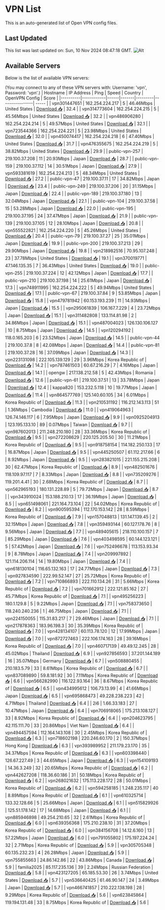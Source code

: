 # VPN List

This is an auto-generated list of Open VPN config files.

## Last Updated

This list was last updated on: Sun, 10 Nov 2024 08:47:18 GMT.
![Alt](https://repobeats.axiom.co/api/embed/186b98318ef1479477931607c1ad7d823f12451f.svg "Repobeats analytics image")

## Available Servers

Below is the list of available VPN servers:

(You may connect to any of these VPN servers with: Username: 'vpn', Password: 'vpn'.)
| Hostname | IP Address | Ping | Speed | Country | OpenVPN Config | Score |
|----------|------------|------|-------|---------|----------------| ----- |
| vpn301447651 | 162.254.224.217 | 5 | 46.46Mbps | United States | [Download 📥](./configs/server_0_US.ovpn) | 32.4 |
| vpn314773604 | 162.254.224.215 | 5 | 45.56Mbps | United States | [Download 📥](./configs/server_1_US.ovpn) | 32.2 |
| vpn486906280 | 162.254.224.214 | 5 | 49.57Mbps | United States | [Download 📥](./configs/server_2_US.ovpn) | 32.1 |
| vpn723544366 | 162.254.224.221 | 5 | 23.98Mbps | United States | [Download 📥](./configs/server_3_US.ovpn) | 32.0 |
| vpn450074417 | 162.254.224.218 | 6 | 47.40Mbps | United States | [Download 📥](./configs/server_4_US.ovpn) | 31.7 |
| vpn476355675 | 162.254.224.219 | 5 | 38.82Mbps | United States | [Download 📥](./configs/server_5_US.ovpn) | 29.9 |
| public-vpn-257 | 219.100.37.208 | 11 | 20.93Mbps | Japan | [Download 📥](./configs/server_6_JP.ovpn) | 28.7 |
| public-vpn-159 | 219.100.37.112 | 14 | 30.51Mbps | Japan | [Download 📥](./configs/server_7_JP.ovpn) | 27.9 |
| vpn593381619 | 162.254.224.213 | 5 | 48.34Mbps | United States | [Download 📥](./configs/server_8_US.ovpn) | 27.2 |
| public-vpn-47 | 219.100.37.11 | 17 | 34.82Mbps | Japan | [Download 📥](./configs/server_9_JP.ovpn) | 23.4 |
| public-vpn-249 | 219.100.37.206 | 20 | 31.15Mbps | Japan | [Download 📥](./configs/server_10_JP.ovpn) | 22.4 |
| public-vpn-189 | 219.100.37.180 | 13 | 32.04Mbps | Japan | [Download 📥](./configs/server_11_JP.ovpn) | 22.1 |
| public-vpn-104 | 219.100.37.58 | 15 | 53.28Mbps | Japan | [Download 📥](./configs/server_12_JP.ovpn) | 22.0 |
| public-vpn-195 | 219.100.37.195 | 24 | 37.47Mbps | Japan | [Download 📥](./configs/server_13_JP.ovpn) | 21.9 |
| public-vpn-139 | 219.100.37.105 | 12 | 28.10Mbps | Japan | [Download 📥](./configs/server_14_JP.ovpn) | 20.8 |
| vpn555522821 | 162.254.224.220 | 5 | 45.26Mbps | United States | [Download 📥](./configs/server_15_US.ovpn) | 20.4 |
| public-vpn-79 | 219.100.37.27 | 25 | 35.01Mbps | Japan | [Download 📥](./configs/server_16_JP.ovpn) | 19.9 |
| public-vpn-200 | 219.100.37.213 | 29 | 29.90Mbps | Japan | [Download 📥](./configs/server_17_JP.ovpn) | 19.8 |
| vpn218982516 | 70.95.107.248 | 23 | 37.78Mbps | United States | [Download 📥](./configs/server_18_US.ovpn) | 19.1 |
| vpn370019771 | 47.146.135.35 | 7 | 36.43Mbps | United States | [Download 📥](./configs/server_19_US.ovpn) | 19.0 |
| public-vpn-255 | 219.100.37.224 | 12 | 42.12Mbps | Japan | [Download 📥](./configs/server_20_JP.ovpn) | 17.7 |
| public-vpn-210 | 219.100.37.198 | 14 | 25.61Mbps | Japan | [Download 📥](./configs/server_21_JP.ovpn) | 17.3 |
| vpn748911995 | 162.254.224.222 | 5 | 49.94Mbps | United States | [Download 📥](./configs/server_22_US.ovpn) | 17.1 |
| public-vpn-67 | 219.100.37.84 | 9 | 53.85Mbps | Japan | [Download 📥](./configs/server_23_JP.ovpn) | 15.8 |
| vpn479781942 | 60.153.193.239 | 11 | 14.93Mbps | Japan | [Download 📥](./configs/server_24_JP.ovpn) | 15.5 |
| vpn295061839 | 106.167.7.229 | 4 | 23.72Mbps | Japan | [Download 📥](./configs/server_25_JP.ovpn) | 15.1 |
| vpn311482808 | 133.114.81.98 | 2 | 34.86Mbps | Japan | [Download 📥](./configs/server_26_JP.ovpn) | 15.1 |
| vpn487004023 | 126.130.106.127 | 10 | 8.75Mbps | Japan | [Download 📥](./configs/server_27_JP.ovpn) | 14.5 |
| vpn120294192 | 118.0.165.203 | 6 | 23.52Mbps | Japan | [Download 📥](./configs/server_28_JP.ovpn) | 14.5 |
| public-vpn-44 | 219.100.37.8 | 8 | 42.08Mbps | Japan | [Download 📥](./configs/server_29_JP.ovpn) | 14.4 |
| public-vpn-81 | 219.100.37.28 | 16 | 37.09Mbps | Japan | [Download 📥](./configs/server_30_JP.ovpn) | 14.3 |
| vpn223131098 | 222.105.139.129 | 29 | 3.96Mbps | Korea Republic of | [Download 📥](./configs/server_31_KR.ovpn) | 14.2 |
| vpn787461503 | 60.67.216.29 | 7 | 4.16Mbps | Japan | [Download 📥](./configs/server_32_JP.ovpn) | 14.1 |
| opengw | 217.138.212.58 | 5 | 42.43Mbps | Romania | [Download 📥](./configs/server_33_RO.ovpn) | 12.6 |
| public-vpn-61 | 219.100.37.51 | 13 | 33.78Mbps | Japan | [Download 📥](./configs/server_34_JP.ovpn) | 12.4 |
| kappa820 | 153.232.5.118 | 10 | 19.77Mbps | Japan | [Download 📥](./configs/server_35_JP.ovpn) | 11.4 |
| vpn864577769 | 125.140.60.105 | 34 | 6.01Mbps | Korea Republic of | [Download 📥](./configs/server_36_KR.ovpn) | 11.3 |
| vpn210531192 | 116.212.143.113 | 51 | 1.36Mbps | Cambodia | [Download 📥](./configs/server_37_KH.ovpn) | 11.0 |
| vpn419064963 | 126.74.146.117 | 6 | 7.95Mbps | Japan | [Download 📥](./configs/server_38_JP.ovpn) | 9.9 |
| vpn0925204913 | 123.195.133.10 | 89 | 0.07Mbps | Taiwan | [Download 📥](./configs/server_39_TW.ovpn) | 9.7 |
| vpn987602013 | 211.248.210.180 | 28 | 33.36Mbps | Korea Republic of | [Download 📥](./configs/server_40_KR.ovpn) | 9.5 |
| vpn272208629 | 220.125.205.50 | 30 | 11.21Mbps | Korea Republic of | [Download 📥](./configs/server_41_KR.ovpn) | 9.5 |
| vpn918758154 | 114.182.250.133 | 17 | 16.87Mbps | Japan | [Download 📥](./configs/server_42_JP.ovpn) | 9.5 |
| vpn445250507 | 61.112.217.66 | 6 | 8.92Mbps | Japan | [Download 📥](./configs/server_43_JP.ovpn) | 9.5 |
| vpn283821015 | 221.155.215.208 | 30 | 62.47Mbps | Korea Republic of | [Download 📥](./configs/server_44_KR.ovpn) | 8.9 |
| vpn482501676 | 118.109.97.117 | 7 | 8.33Mbps | Japan | [Download 📥](./configs/server_45_JP.ovpn) | 8.8 |
| vpn735209276 | 119.201.4.41 | 30 | 2.68Mbps | Korea Republic of | [Download 📥](./configs/server_46_KR.ovpn) | 8.7 |
| vpn562965193 | 180.131.228.89 | 5 | 79.72Mbps | Japan | [Download 📥](./configs/server_47_JP.ovpn) | 8.7 |
| vpn343910024 | 153.188.210.13 | 17 | 36.19Mbps | Japan | [Download 📥](./configs/server_48_JP.ovpn) | 8.5 |
| vpn651498061 | 221.164.73.104 | 22 | 54.02Mbps | Korea Republic of | [Download 📥](./configs/server_49_KR.ovpn) | 8.2 |
| vpn900595394 | 112.170.153.142 | 28 | 8.59Mbps | Korea Republic of | [Download 📥](./configs/server_50_KR.ovpn) | 7.9 |
| vpn157048813 | 131.147.139.45 | 2 | 32.15Mbps | Japan | [Download 📥](./configs/server_51_JP.ovpn) | 7.8 |
| vpn359493144 | 60.127.178.76 | 8 | 9.56Mbps | Japan | [Download 📥](./configs/server_52_JP.ovpn) | 7.7 |
| vpn489405615 | 218.110.100.157 | 7 | 85.29Mbps | Japan | [Download 📥](./configs/server_53_JP.ovpn) | 7.6 |
| vpn403498595 | 60.144.123.121 | 5 | 57.42Mbps | Japan | [Download 📥](./configs/server_54_JP.ovpn) | 7.6 |
| vpn752496678 | 113.153.93.34 | 9 | 8.78Mbps | Japan | [Download 📥](./configs/server_55_JP.ovpn) | 7.4 |
| vpn209997892 | 121.114.206.114 | 14 | 19.80Mbps | Japan | [Download 📥](./configs/server_56_JP.ovpn) | 7.4 |
| vpn618130104 | 116.65.132.163 | 17 | 24.77Mbps | Japan | [Download 📥](./configs/server_57_JP.ovpn) | 7.3 |
| vpn927834590 | 222.99.52.147 | 27 | 25.72Mbps | Korea Republic of | [Download 📥](./configs/server_58_KR.ovpn) | 7.2 |
| vpn710866893 | 222.110.134.26 | 31 | 5.66Mbps | Korea Republic of | [Download 📥](./configs/server_59_KR.ovpn) | 7.2 |
| vpn701662912 | 222.121.85.162 | 27 | 45.71Mbps | Korea Republic of | [Download 📥](./configs/server_60_KR.ovpn) | 7.1 |
| vpn495256223 | 180.1.129.8 | 5 | 9.22Mbps | Japan | [Download 📥](./configs/server_61_JP.ovpn) | 7.1 |
| vpn758373650 | 118.240.240.236 | 1 | 46.75Mbps | Japan | [Download 📥](./configs/server_62_JP.ovpn) | 7.1 |
| vpn224150055 | 115.31.83.217 | 7 | 29.46Mbps | Japan | [Download 📥](./configs/server_63_JP.ovpn) | 7.1 |
| vpn217878363 | 183.96.198.3 | 30 | 35.39Mbps | Korea Republic of | [Download 📥](./configs/server_64_KR.ovpn) | 7.0 |
| vpn428134107 | 60.113.78.120 | 12 | 17.99Mbps | Japan | [Download 📥](./configs/server_65_JP.ovpn) | 7.0 |
| vpn872727463 | 222.106.174.163 | 28 | 39.16Mbps | Korea Republic of | [Download 📥](./configs/server_66_KR.ovpn) | 7.0 |
| vpn460717139 | 49.49.12.245 | 28 | 45.02Mbps | Thailand | [Download 📥](./configs/server_67_TH.ovpn) | 6.9 |
| vpn927856593 | 37.201.144.189 | 16 | 35.07Mbps | Germany | [Download 📥](./configs/server_68_DE.ovpn) | 6.7 |
| vpn508880455 | 210.183.5.79 | 33 | 8.61Mbps | Korea Republic of | [Download 📥](./configs/server_69_KR.ovpn) | 6.7 |
| vpn837089890 | 59.8.181.92 | 30 | 7.11Mbps | Korea Republic of | [Download 📥](./configs/server_70_KR.ovpn) | 6.6 |
| vpn566282990 | 116.122.93.164 | 36 | 8.67Mbps | Korea Republic of | [Download 📥](./configs/server_71_KR.ovpn) | 6.5 |
| vpn434995612 | 106.73.13.99 | 4 | 41.66Mbps | Japan | [Download 📥](./configs/server_72_JP.ovpn) | 6.5 |
| vpn695868473 | 49.228.238.223 | 42 | 4.71Mbps | Thailand | [Download 📥](./configs/server_73_TH.ovpn) | 6.4 |
| 2i6 | 1.66.33.183 | 27 | 10.47Mbps | Japan | [Download 📥](./configs/server_74_JP.ovpn) | 6.4 |
| vpn706918065 | 175.213.108.127 | 33 | 8.92Mbps | Korea Republic of | [Download 📥](./configs/server_75_KR.ovpn) | 6.4 |
| vpn204623795 | 42.115.111.70 | 33 | 20.86Mbps | Viet Nam | [Download 📥](./configs/server_76_VN.ovpn) | 6.4 |
| vpn494457594 | 112.164.143.108 | 30 | 2.45Mbps | Korea Republic of | [Download 📥](./configs/server_77_KR.ovpn) | 6.3 |
| vpn718602198 | 220.246.60.170 | 2 | 150.37Mbps | Hong Kong | [Download 📥](./configs/server_78_HK.ovpn) | 6.3 |
| vpn393989952 | 211.179.23.170 | 35 | 34.37Mbps | Korea Republic of | [Download 📥](./configs/server_79_KR.ovpn) | 6.3 |
| vpn603398440 | 126.67.227.49 | 3 | 44.65Mbps | Japan | [Download 📥](./configs/server_80_JP.ovpn) | 6.3 |
| vpn154109193 | 14.36.3.249 | 32 | 20.65Mbps | Korea Republic of | [Download 📥](./configs/server_81_KR.ovpn) | 6.2 |
| vpn442627208 | 118.36.60.186 | 31 | 50.18Mbps | Korea Republic of | [Download 📥](./configs/server_82_KR.ovpn) | 6.2 |
| vpn268021632 | 175.113.228.172 | 28 | 50.01Mbps | Korea Republic of | [Download 📥](./configs/server_83_KR.ovpn) | 6.2 |
| vpn594258185 | 1.248.235.117 | 40 | 8.89Mbps | Korea Republic of | [Download 📥](./configs/server_84_KR.ovpn) | 6.1 |
| vpn610325714 | 133.32.128.66 | 5 | 25.66Mbps | Japan | [Download 📥](./configs/server_85_JP.ovpn) | 6.1 |
| vpn515829926 | 125.51.178.142 | 17 | 14.68Mbps | Japan | [Download 📥](./configs/server_86_JP.ovpn) | 6.1 |
| vpn885946898 | 49.254.210.65 | 32 | 2.61Mbps | Korea Republic of | [Download 📥](./configs/server_87_KR.ovpn) | 6.0 |
| vpn639356368 | 175.210.238.10 | 31 | 37.20Mbps | Korea Republic of | [Download 📥](./configs/server_88_KR.ovpn) | 6.0 |
| vpn384156708 | 14.12.6.160 | 13 | 57.22Mbps | Japan | [Download 📥](./configs/server_89_JP.ovpn) | 6.0 |
| vpn791055802 | 175.197.224.24 | 32 | 2.71Mbps | Korea Republic of | [Download 📥](./configs/server_90_KR.ovpn) | 5.9 |
| vpn305705348 | 60.135.232.23 | 4 | 26.28Mbps | Japan | [Download 📥](./configs/server_91_JP.ovpn) | 5.9 |
| vpn755855663 | 24.86.142.86 | 22 | 43.86Mbps | Canada | [Download 📥](./configs/server_92_CA.ovpn) | 5.9 |
| familia2025 | 85.117.235.136 | 39 | 2.24Mbps | Russian Federation | [Download 📥](./configs/server_93_RU.ovpn) | 5.8 |
| vpn423127205 | 65.185.53.30 | 26 | 3.74Mbps | United States | [Download 📥](./configs/server_94_US.ovpn) | 5.7 |
| vpn536640425 | 61.46.90.147 | 24 | 3.49Mbps | Japan | [Download 📥](./configs/server_95_JP.ovpn) | 5.7 |
| vpn466741857 | 210.222.138.198 | 28 | 9.29Mbps | Korea Republic of | [Download 📥](./configs/server_96_KR.ovpn) | 5.6 |
| vpn623845864 | 119.194.131.48 | 33 | 8.75Mbps | Korea Republic of | [Download 📥](./configs/server_97_KR.ovpn) | 5.6 |
